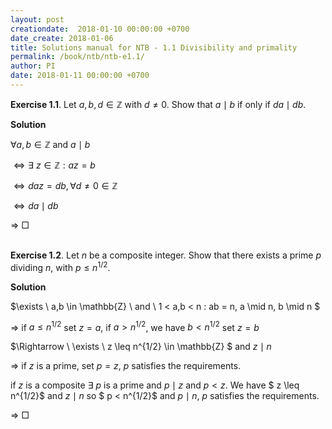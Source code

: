 ```yaml
---
layout: post
creationdate:  2018-01-10 00:00:00 +0700
date_create: 2018-01-06
title: Solutions manual for NTB - 1.1 Divisibility and primality
permalink: /book/ntb/ntb-e1.1/
author: PI
date: 2018-01-11 00:00:00 +0700
---
```

**Exercise 1.1**. Let $a,b,d \in \mathbb{Z}$ with $d \neq 0$. Show that $a \mid b$ if only if $da \mid db$.

**Solution**

$\forall a,b \in \mathbb{Z}$ and $a \mid b$

$\Leftrightarrow \exists \ z \in \mathbb{Z} : az=b$

$\Leftrightarrow daz=db, \forall d \neq 0 \in \mathbb{Z}$

$\Leftrightarrow da \mid db$

$\Rightarrow ~ \Box$
<br/><br/>

**Exercise 1.2**. Let $n$ be a composite integer. Show that there exists a prime $p$ dividing $n$, with $p \leq n^{1/2}$.

**Solution**

$\exists \ a,b \in \mathbb{Z} \ and \ 1 < a,b < n : ab = n, a \mid n, b \mid n $

$\Rightarrow$ if $a \leq n^{1/2}$ set $z = a$, if $a > n^{1/2}$, we have $b < n^{1/2}$ set $z = b$

$\Rightarrow \ \exists \ z \leq n^{1/2} \in \mathbb{Z} $ and $z \mid n$

$\Rightarrow$ if $z$ is a prime, set $p = z$, $p$ satisfies the requirements.

if $z$ is a composite $\exists \ p$ is a prime and $p \mid z$ and $p<z$. We have $ z \leq n^{1/2}$ and $z \mid n$ so $ p < n^{1/2}$ and $p \mid n$, $p$ satisfies the requirements.

$\Rightarrow ~ \Box$
	

